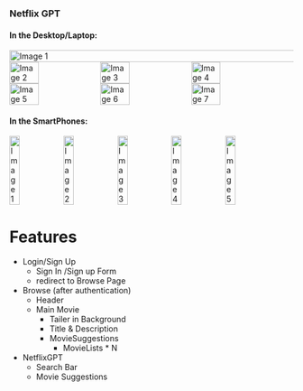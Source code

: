 ### Netflix GPT

#### In the Desktop/Laptop:
<div style="display: flex; flex-wrap: wrap;">
  <img src="https://github.com/shubhanshurav/Netflix-GPT/assets/87806305/df3b7ff5-adcc-4c46-a3c6-283f201a94f3" style="width: 322%;" alt="Image 1">
  <img src="https://github.com/shubhanshurav/Netflix-GPT/assets/87806305/3d09a3e7-e078-4f0c-a17e-d3cff0f72799" style="width: 32%;" alt="Image 2">
  <img src="https://github.com/shubhanshurav/Netflix-GPT/assets/87806305/335912d5-e704-4807-ab7e-23dbfd7957ed" style="width: 32%;" alt="Image 3">
  <img src="https://github.com/shubhanshurav/Netflix-GPT/assets/87806305/240effe1-2a55-4c89-a5a9-582a0ee86047" style="width: 32%;" alt="Image 4">
  <img src="https://github.com/shubhanshurav/Netflix-GPT/assets/87806305/8861533b-b5c4-482a-ab89-75cf4cdbe32d" style="width: 32%;" alt="Image 5">
  <img src="https://github.com/shubhanshurav/Netflix-GPT/assets/87806305/6c2b9ee5-4072-4025-8f57-b82cefff8ace" style="width: 32%;" alt="Image 6">
  <img src="https://github.com/shubhanshurav/Netflix-GPT/assets/87806305/69248c64-dd98-403c-976b-36c25b773d97" style="width: 32%;" alt="Image 7">
</div>

#### In the SmartPhones:
<div style="display: flex; flex-wrap: wrap;">
  <img src="https://github.com/shubhanshurav/Netflix-GPT/assets/87806305/c8fb3192-5ada-4577-911b-08c3a294567f" style="width: 19%;" alt="Image 1">
  <img src="https://github.com/shubhanshurav/Netflix-GPT/assets/87806305/a6a19ceb-2e10-447f-86f1-1aee9b2f4611" style="width: 19%;" alt="Image 2">
  <img src="https://github.com/shubhanshurav/Netflix-GPT/assets/87806305/a493bcea-0de7-4d77-8727-267b134aa1c9" style="width: 19%;" alt="Image 3">
  <img src="https://github.com/shubhanshurav/Netflix-GPT/assets/87806305/b53c5f67-99ea-45e2-92ae-69791ecef11b" style="width: 19%;" alt="Image 4">
  <img src="https://github.com/shubhanshurav/Netflix-GPT/assets/87806305/78344ba9-566a-430e-abae-cfebfb582366" style="width: 19%;" alt="Image 5">
</div>




<!-- 
- Create React App
- Configured TailwindCSS 
- Header
- Routing of App
- Login Form
- Sign up Form
- Form Validation
- useRef Hook
- Firebase Setup
- Deploying our app to production
- Create SignUp User Account
- Implement Sign In user Api
- Created Redux Store with userSlice
- Implemented Sign out 
- Update Profile
- BugFix: Sign up user displayName and profile picture update
- BugFix: if the user is not logged in Redirect /browse to Login Page and vice-versa
- Unsubscibed to the onAuthStateChanged callback
- Add hardcoded values to the constants file
- Regiter TMDB API & create an app & get access token
- Get Data from TMDB now playing movies list API
- Custom Hook for Now Playing Movies
- Create movieSlice
- Update Store with movies Data
- Planning for MainContauiner & secondary container
- Fetch Data for Trailer Video
- Update Store with Trailer Video Data
- Embedded the Yotube video and make it autoplay and mute
- Tailwind Classes to make Main Container look awesome
- Build Secondary Component
- Build Movie List
- build Movie Card
- TMDB Image CDN URL
- Made the Browsre page amazing with Tailwind CSS
- usePopularMovies Custom hook
- GPT Search Page
- GPT Search Bar
- (BONUS) Multi-language Feature in our App)
- Get Open AI Api Key 
- Gpt Search API Call
- fetched gptMoviesSuggestions from TMDB
- created gptSlice added data
- Resused Movie List component to make movie suggestion container
- Memoization
- Added .env file
- Adding .env file to gitignore
- Made our Site Responsive -->

# Features
- Login/Sign Up
    - Sign In /Sign up Form
    - redirect to Browse Page
- Browse (after authentication)
    - Header
    - Main Movie
        - Tailer in Background
        - Title & Description
        - MovieSuggestions
            - MovieLists * N 
- NetflixGPT
    - Search Bar
    - Movie Suggestions



<!-- ### Project Setup
- Before starting the project please add .env file and add TMDB and OPENAI KEY into it. -->
